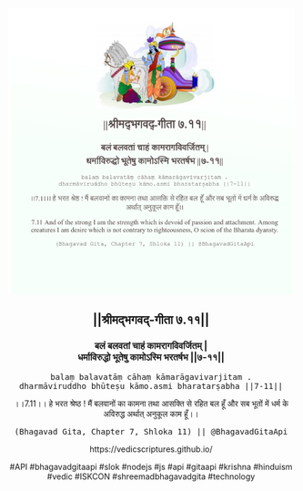 <img src="../../asset/BG_7_11.png"/>
<center><h2>||श्रीमद्‍भगवद्‍-गीता ७.११||</h2>
<h3>बलं बलवतां चाहं कामरागविवर्जितम् |<br/>धर्माविरुद्धो भूतेषु कामोऽस्मि भरतर्षभ ||७-११||</h3>
<pre>balaṃ balavatāṃ cāhaṃ kāmarāgavivarjitam .<br/>dharmāviruddho bhūteṣu kāmo.asmi bharatarṣabha ||7-11||</pre>
<p>।।7.11।। हे भरत श्रेष्ठ ! मैं बलवानों का कामना तथा आसक्ति से रहित बल हूँ और सब भूतों में धर्म के अविरुद्ध अर्थात् अनुकूल काम हूँ।।</p>
<pre>(Bhagavad Gita, Chapter 7, Shloka 11) || @BhagavadGitaApi</pre><p>https://vedicscriptures.github.io/</p><p>#API #bhagavadgitaapi #slok #nodejs #js #api #gitaapi #krishna #hinduism #vedic #ISKCON #shreemadbhagavadgita #technology</p></center>